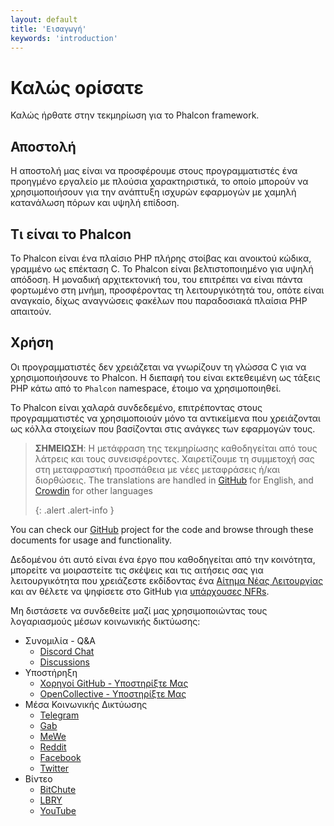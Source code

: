 ```yaml
---
layout: default
title: 'Εισαγωγή'
keywords: 'introduction'
---
```


# Καλώς ορίσατε
Καλώς ήρθατε στην τεκμηρίωση για το Phalcon framework.

## Αποστολή
Η αποστολή μας είναι να προσφέρουμε στους προγραμματιστές ένα προηγμένο εργαλείο με πλούσια χαρακτηριστικά, το οποίο μπορούν να χρησιμοποιήσουν για την ανάπτυξη ισχυρών εφαρμογών με χαμηλή κατανάλωση πόρων και υψηλή επίδοση.

## Τι είναι το Phalcon
Το Phalcon είναι ένα πλαίσιο PHP πλήρης στοίβας και ανοικτού κώδικα, γραμμένο ως επέκταση C. Το Phalcon είναι βελτιστοποιημένο για υψηλή απόδοση. Η μοναδική αρχιτεκτονική του, του επιτρέπει να είναι πάντα φορτωμένο στη μνήμη, προσφέροντας τη λειτουργικότητά του, οπότε είναι αναγκαίο, δίχως αναγνώσεις φακέλων που παραδοσιακά πλαίσια PHP απαιτούν.

## Χρήση
Οι προγραμματιστές δεν χρειάζεται να γνωρίζουν τη γλώσσα C για να χρησιμοποιήσουνε το Phalcon. Η διεπαφή του είναι εκτεθειμένη ως τάξεις PHP κάτω από το `Phalcon` namespace, έτοιμο να χρησιμοποιηθεί.

Το Phalcon είναι χαλαρά συνδεδεμένο, επιτρέποντας στους προγραμματιστές να χρησιμοποιούν μόνο τα αντικείμενα που χρειάζονται ως κόλλα στοιχείων που βασίζονται στις ανάγκες των εφαρμογών τους.

> **ΣΗΜΕΙΩΣΗ**: Η μετάφραση της τεκμηρίωσης καθοδηγείται από τους λάτρεις και τους συνεισφέροντες. Χαιρετίζουμε τη συμμετοχή σας στη μεταφραστική προσπάθεια με νέες μεταφράσεις ή/και διορθώσεις. The translations are handled in [GitHub][github_docs] for English, and [Crowdin][crowdin] for other languages 
> 
> {: .alert .alert-info }

You can check our [GitHub][github] project for the code and browse through these documents for usage and functionality.

Δεδομένου ότι αυτό είναι ένα έργο που καθοδηγείται από την κοινότητα, μπορείτε να μοιραστείτε τις σκέψεις και τις αιτήσεις σας για λειτουργικότητα που χρειάζεστε εκδίδοντας ένα [Αίτημα Νέας Λειτουργίας](new-feature-request) και αν θέλετε να ψηφίσετε στο GitHub για [υπάρχουσες NFRs](new-feature-request-list).

Μη διστάσετε να συνδεθείτε μαζί μας χρησιμοποιώντας τους λογαριασμούς μέσων κοινωνικής δικτύωσης:

- Συνομιλία - Q&A
  - [Discord Chat](https://phalcon.io/discord)
  - [Discussions](https://phalcon.io/discussions)
- Υποστήρηξη
  - [Χορηγοί GitHub - Υποστηρίξτε Μας](https://github.com/sponsors/phalcon)
  - [OpenCollective - Υποστηρίξτε Μας](https://phalcon.io/fund)
- Μέσα Κοινωνικής Δικτύωσης
  - [Telegram](https://phalcon.io/telegram)
  - [Gab](https://phalcon.io/gab)
  - [MeWe](https://phalcon.io/mewe)
  - [Reddit](https://phalcon.io/reddit)
  - [Facebook](https://phalcon.io/fb)
  - [Twitter](https://phalcon.io/t)
- Βίντεο
  - [BitChute](https://phalcon.io/bitchute)
  - [LBRY](https://phalcon.io/lbry)
  - [YouTube](https://phalcon.io/youtube)

[crowdin]: https://crowdin.com/project/phalcon-documentation
[github]: https://github.com/phalcon/cphalcon
[github_docs]: https://github.com/phalcon/docs
